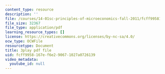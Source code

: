```yaml
---
content_type: resource
description: ''
file: /courses/14-01sc-principles-of-microeconomics-fall-2011/fcff9958167ef6e290671027a0726139_1dL8mTyyjRM.pdf
file_size: 32367
file_type: application/pdf
learning_resource_types: []
license: https://creativecommons.org/licenses/by-nc-sa/4.0/
ocw_type: OCWFile
resourcetype: Document
title: 3play pdf file
uid: fcff9958-167e-f6e2-9067-1027a0726139
video_metadata:
  youtube_id: null
---
```

